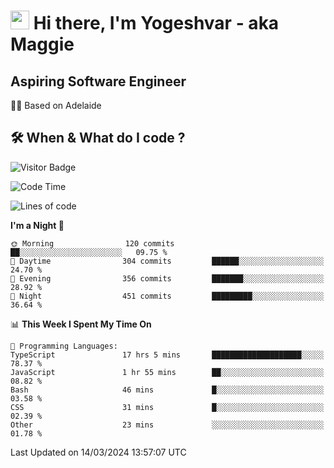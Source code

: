 <h1><img src="https://emojis.slackmojis.com/emojis/images/1531849430/4246/blob-sunglasses.gif?1531849430" width="30"/> Hi there, I'm Yogeshvar - aka Maggie</h1>

## Aspiring Software Engineer
🏂🏻  Based on Adelaide 

## 🛠 When & What do I code ?  

![Visitor Badge](https://visitor-badge.feriirawann.repl.co?username=yogeshvar&repo=yogeshvar&label=Visitors&style=plastic&color=%23457BFF&contentType=svg)

<!--START_SECTION:waka-->
![Code Time](http://img.shields.io/badge/Code%20Time-2%2C750%20hrs%2015%20mins-blue)

![Lines of code](https://img.shields.io/badge/From%20Hello%20World%20I%27ve%20Written-4.1%20million%20lines%20of%20code-blue)

**I'm a Night 🦉** 

```text
🌞 Morning                120 commits         ██░░░░░░░░░░░░░░░░░░░░░░░   09.75 % 
🌆 Daytime                304 commits         ██████░░░░░░░░░░░░░░░░░░░   24.70 % 
🌃 Evening                356 commits         ███████░░░░░░░░░░░░░░░░░░   28.92 % 
🌙 Night                  451 commits         █████████░░░░░░░░░░░░░░░░   36.64 % 
```


📊 **This Week I Spent My Time On** 

```text
💬 Programming Languages: 
TypeScript               17 hrs 5 mins       ████████████████████░░░░░   78.37 % 
JavaScript               1 hr 55 mins        ██░░░░░░░░░░░░░░░░░░░░░░░   08.82 % 
Bash                     46 mins             █░░░░░░░░░░░░░░░░░░░░░░░░   03.58 % 
CSS                      31 mins             █░░░░░░░░░░░░░░░░░░░░░░░░   02.39 % 
Other                    23 mins             ░░░░░░░░░░░░░░░░░░░░░░░░░   01.78 % 
```


 Last Updated on 14/03/2024 13:57:07 UTC
<!--END_SECTION:waka-->

